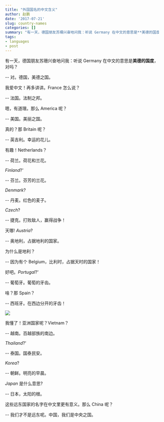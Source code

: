 ```yaml
---
title: "外国国名的中文含义"
author: 赵鹏
date: '2017-07-21'
slug: country-names
categories: []
summary: "有一天，德国朋友苏珊兴奋地问我：听说 Germany 在中文的意思是**美德的国度**，对吗？"
tags:
- languages
- post
---
```


有一天，德国朋友苏珊兴奋地问我：听说 Germany 在中文的意思是**美德的国度**，对吗？

-- 对。德国，美德之国。

我爱中文！再多讲讲。France 怎么说？

-- 法国。法制之邦。

嗯，有道理。那么 America 呢？

-- 美国。美丽之国。

真的？那 Britain 呢？

-- 英吉利。幸运的花儿。

有趣！Netherlands？

-- 荷兰。荷花和兰花。

*Finland*?'

-- 芬兰。芬芳的兰花。

*Denmark*? 

-- 丹麦。红色的麦子。

*Czech*?

-- 捷克。打败敌人，赢得战争！

天哪! *Austria*?

-- 奥地利，占据地利的国家。

为什么是地利？

-- 因为有个 Belgium，比利时，占据天时的国家！

好吧。*Portugal*?' 

-- 葡萄牙。葡萄的牙齿。

啥？那 Spain？

-- 西班牙。在西边分开的牙齿！

![](https://haonowshaokao.files.wordpress.com/2013/04/europe_map_political.jpg)

我懂了！亚洲国家呢？Vietnam？

-- 越南。百越部族的南边。

*Thailand*?'

-- 泰国。国泰民安。

*Korea*?

-- 朝鲜。明亮的早晨。

*Japan* 是什么意思?

-- 日本，太阳的根。

这些远东国家的名字在中文里更有意义。那么 China 呢？

-- 我们才不是远东呢。中国，我们是中央之国。